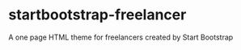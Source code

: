 startbootstrap-freelancer
=========================

A one page HTML theme for freelancers created by Start Bootstrap

